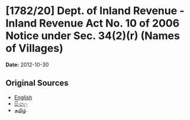 # [1782/20] Dept. of Inland Revenue - Inland Revenue Act No. 10 of 2006 Notice under Sec. 34(2)(r) (Names of Villages)

**Date:** 2012-10-30

## Original Sources

- [English](https://documents.gov.lk/view/extra-gazettes/2012/10/1782-20_E.pdf)
- [සිංහල](https://documents.gov.lk/view/extra-gazettes/2012/10/1782-20_S.pdf)
- [தமிழ்](https://documents.gov.lk/view/extra-gazettes/2012/10/1782-20_T.pdf)
